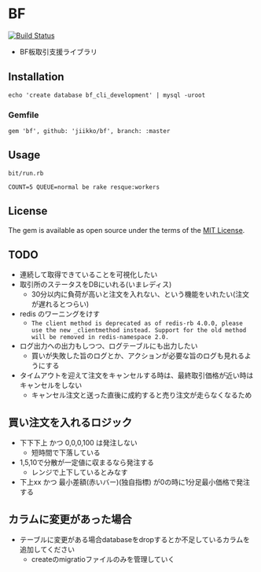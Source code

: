 # BF

[![Build Status](https://travis-ci.org/jiikko/bf.svg?branch=master)](https://travis-ci.org/jiikko/bf)

* BF板取引支援ライブラリ

## Installation
```
echo 'create database bf_cli_development' | mysql -uroot
```

### Gemfile
```
gem 'bf', github: 'jiikko/bf', branch: :master
```

## Usage
```
bit/run.rb
```
```
COUNT=5 QUEUE=normal be rake resque:workers
```

## License

The gem is available as open source under the terms of the [MIT License](https://opensource.org/licenses/MIT).

## TODO
* 連続して取得できていることを可視化したい
* 取引所のステータスをDBにいれる(いまレディス)
  * 30分以内に負荷が高いと注文を入れない、という機能をいれたい(注文が遅れるとつらい)
* redis のワーニングをけす
  * `The client method is deprecated as of redis-rb 4.0.0, please use the new _clientmethod instead. Support for the old method will be removed in redis-namespace 2.0.`
* ログ出力への出力もしつつ、ログテーブルにも出力したい
  * 買いが失敗した旨のログとか、アクションが必要な旨のログも見れるようにする
* タイムアウトを迎えて注文をキャンセルする時は、最終取引価格が近い時はキャンセルをしない
  * キャンセル注文と送った直後に成約すると売り注文が走らなくなるため

## 買い注文を入れるロジック
* 下下下上 かつ 0,0,0,100 は発注しない
  * 短時間で下落している
* 1,5,10で分散が一定値に収まるなら発注する
  * レンジで上下しているとみなす
* 下上xx   かつ 最小差額(赤いバー)(独自指標) が0の時に1分足最小価格で発注する

## カラムに変更があった場合
* テーブルに変更がある場合databaseをdropするとか不足しているカラムを追加してください
  * createのmigratioファイルのみを管理していく

